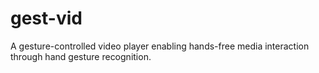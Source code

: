 # gest-vid
A gesture-controlled video player enabling hands-free media interaction through hand gesture recognition.

